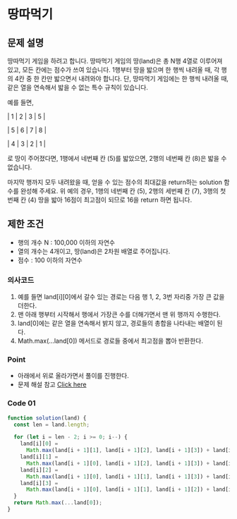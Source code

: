 # 땅따먹기

## 문제 설명

땅따먹기 게임을 하려고 합니다. 땅따먹기 게임의 땅(land)은 총 N행 4열로 이루어져 있고, 모든 칸에는 점수가 쓰여 있습니다. 1행부터 땅을 밟으며 한 행씩 내려올 때, 각 행의 4칸 중 한 칸만 밟으면서 내려와야 합니다. 단, 땅따먹기 게임에는 한 행씩 내려올 때, 같은 열을 연속해서 밟을 수 없는 특수 규칙이 있습니다.

예를 들면,

| 1 | 2 | 3 | 5 |

| 5 | 6 | 7 | 8 |

| 4 | 3 | 2 | 1 |

로 땅이 주어졌다면, 1행에서 네번째 칸 (5)를 밟았으면, 2행의 네번째 칸 (8)은 밟을 수 없습니다.

마지막 행까지 모두 내려왔을 때, 얻을 수 있는 점수의 최대값을 return하는 solution 함수를 완성해 주세요. 위 예의 경우, 1행의 네번째 칸 (5), 2행의 세번째 칸 (7), 3행의 첫번째 칸 (4) 땅을 밟아 16점이 최고점이 되므로 16을 return 하면 됩니다.

## 제한 조건

- 행의 개수 N : 100,000 이하의 자연수
- 열의 개수는 4개이고, 땅(land)은 2차원 배열로 주어집니다.
- 점수 : 100 이하의 자연수

### 의사코드

1. 예를 들면 land[i][0]에서 갈수 있는 경로는 다음 행 1, 2, 3번 자리중 가장 큰 값을 더한다.
2. 맨 아래 행부터 시작해서 행에서 가장큰 수를 더해가면서 맨 위 행까지 수행한다.
3. land[0]에는 같은 열을 연속해서 밝지 않고, 경로들의 총합을 나타내는 배열이 된다.
4. Math.max(...land[0]) 메서드로 경로들 중에서 최고점을 뽑아 반환한다.

### Point

- 아래에서 위로 올라가면서 풀이를 진행한다.
- 문제 해설 참고 <!-- Link -->
  [Click here](https://programmers.co.kr/learn/courses/18/lessons/846)

### Code 01

```js
function solution(land) {
  const len = land.length;

  for (let i = len - 2; i >= 0; i--) {
    land[i][0] =
      Math.max(land[i + 1][1], land[i + 1][2], land[i + 1][3]) + land[i][0];
    land[i][1] =
      Math.max(land[i + 1][0], land[i + 1][2], land[i + 1][3]) + land[i][1];
    land[i][2] =
      Math.max(land[i + 1][0], land[i + 1][1], land[i + 1][3]) + land[i][2];
    land[i][3] =
      Math.max(land[i + 1][0], land[i + 1][1], land[i + 1][2]) + land[i][3];
  }
  return Math.max(...land[0]);
}
```
